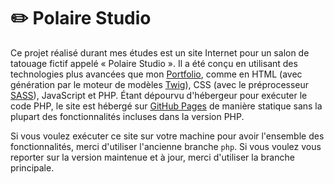 # ✏️ Polaire Studio

Ce projet réalisé durant mes études est un site Internet pour un salon de tatouage fictif appelé « Polaire Studio ». Il a été conçu en utilisant des technologies plus avancées que mon [Portfolio](https://github.com/laurinepearl/Porfolio), comme en HTML (avec génération par le moteur de modèles [Twig](https://twig.symfony.com/)), CSS (avec le préprocesseur [SASS](https://sass-lang.com/)), JavaScript et PHP. Étant dépourvu d'hébergeur pour exécuter le code PHP, le site est hébergé sur [GitHub Pages](https://laurinepearl.github.io/Polaire-Studio/) de manière statique sans la plupart des fonctionnalités incluses dans la version PHP.

Si vous voulez exécuter ce site sur votre machine pour avoir l'ensemble des fonctionnalités, merci d'utiliser l'ancienne branche `php`. Si vous voulez vous reporter sur la version maintenue et à jour, merci d'utiliser la branche principale.